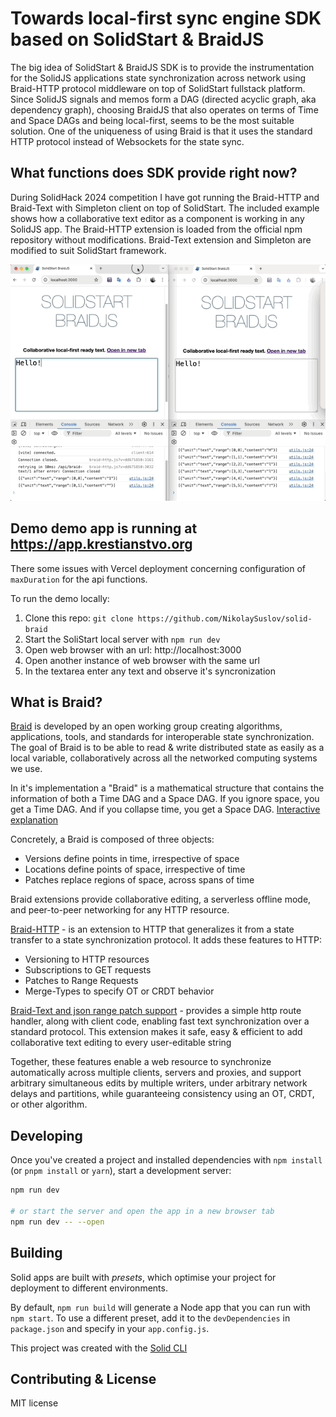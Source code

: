 # Towards local-first sync engine SDK based on SolidStart & BraidJS

The big idea of SolidStart & BraidJS SDK is to provide the instrumentation for the SolidJS applications state synchronization across network using Braid-HTTP protocol middleware on top of SolidStart fullstack platform. Since SolidJS signals and memos form a DAG (directed acyclic graph, aka dependency graph), choosing BraidJS that also operates on terms of Time and Space DAGs and being local-first, seems to be the most suitable solution. One of the uniqueness of using Braid is that it uses the standard HTTP protocol instead of Websockets for the state sync.

## What functions does SDK provide right now?

During SolidHack 2024 competition I have got running the Braid-HTTP and Braid-Text with Simpleton client on top of SolidStart. The included example shows how a collaborative text editor as a component is working in any SolidJS app. The Braid-HTTP extension is loaded from the official npm repository without modifications. Braid-Text extension and Simpleton are modified to suit SolidStart framework.

![](/public/demo.gif)

## Demo demo app is running at https://app.krestianstvo.org

There some issues with Vercel deployment concerning configuration of ```maxDuration``` for the api functions.

To run the demo locally:

1. Clone this repo: ```git clone https://github.com/NikolaySuslov/solid-braid```
2. Start the SoliStart local server with ```npm run dev```
3. Open web browser with an url: http://localhost:3000
4. Open another instance of web browser with the same url
5. In the textarea enter any text and observe it's syncronization


## What is Braid?

[Braid](https://braid.org/) is developed by an open working group creating algorithms, applications, tools, and standards for interoperable state synchronization. The goal of Braid is to be able to read & write distributed state as easily as a local variable, collaboratively across all the networked computing systems we use.

In it's implementation a "Braid" is a mathematical structure that contains the information of both a Time DAG and a Space DAG. If you ignore space, you get a Time DAG. And if you collapse time, you get a Space DAG. [Interactive explanation](https://braid.org/demo/interact)

Concretely, a Braid is composed of three objects:
- Versions define points in time, irrespective of space
- Locations define points of space, irrespective of time
- Patches replace regions of space, across spans of time

Braid extensions provide collaborative editing, a serverless offline mode, and peer-to-peer networking for any HTTP resource.

[Braid-HTTP](https://github.com/braid-org/braid-http) - is an extension to HTTP that generalizes it from a state transfer to a state synchronization protocol.
It adds these features to HTTP:

- Versioning to HTTP resources
- Subscriptions to GET requests
- Patches to Range Requests
- Merge-Types to specify OT or CRDT behavior

[Braid-Text and json range patch support](https://github.com/braid-org/braid-text) - provides a simple http route handler, along with client code, enabling fast text synchronization over a standard protocol. This extension makes it safe, easy & efficient to add collaborative text editing to every user-editable string

Together, these features enable a web resource to synchronize automatically across multiple clients, servers and proxies, and support arbitrary simultaneous edits by multiple writers, under arbitrary network delays and partitions, while guaranteeing consistency using an OT, CRDT, or other algorithm.

## Developing

Once you've created a project and installed dependencies with `npm install` (or `pnpm install` or `yarn`), start a development server:

```bash
npm run dev

# or start the server and open the app in a new browser tab
npm run dev -- --open
```

## Building

Solid apps are built with _presets_, which optimise your project for deployment to different environments.

By default, `npm run build` will generate a Node app that you can run with `npm start`. To use a different preset, add it to the `devDependencies` in `package.json` and specify in your `app.config.js`.

This project was created with the [Solid CLI](https://solid-cli.netlify.app)

## Contributing & License

MIT license


